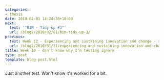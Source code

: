 ```yaml
---
categories:
- thesis
date: 2010-02-01 14:24:36+10:00
next:
  text: '"BIM - Tidy up #3"'
  url: /blog2/2010/02/01/bim-tidy-up-3/
previous:
  text: Week 12 - Experiencing and sustaining innovation and change - simple test
  url: /blog2/2010/01/31/experiencing-and-sustaining-innovation-and-change-simple-test/
title: Week 10 - don't know why I'm testing ignore
type: post
template: blog-post.html
---
```

Just another test. Won't know it's worked for a bit.